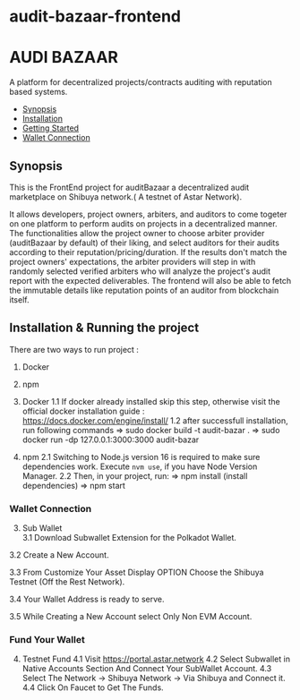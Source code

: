# audit-bazaar-frontend

<!-- <p align="center">
  <img src="https://storage.googleapis.com/opensea-static/opensea-js-logo-updated.png" />
</p> -->

# AUDI BAZAAR <!-- omit in toc -->

A platform for decentralized projects/contracts auditing with reputation based systems.

- [Synopsis](#synopsis)
- [Installation](#installation)
- [Getting Started](#getting-started)
- [Wallet Connection](#wallet-connection)

## Synopsis

This is the FrontEnd project for auditBazaar a decentralized audit marketplace on Shibuya network.( A testnet of Astar Network).

It allows developers, project owners, arbiters, and auditors to come togeter on one platform to perform audits on projects in a decentralized manner. 
The functionalities allow the project owner to choose arbiter provider (auditBazaar by default) of their liking, and select auditors for their audits according to their reputation/pricing/duration.
If the results don't match the project owners' expectations, the arbiter providers will step in with randomly selected verified arbiters who will analyze the project's audit report with the expected deliverables.
The frontend will also be able to fetch the immutable details like reputation points of an auditor from blockchain itself.
 


## Installation & Running the project

There are two ways to run project : 
 1. Docker
 2. npm

1. Docker 
  1.1 If docker already installed skip this step, otherwise visit the official docker installation guide : https://docs.docker.com/engine/install/
  1.2 after successfull installation, run following commands
    => sudo docker build -t audit-bazar .
    => sudo docker run -dp 127.0.0.1:3000:3000 audit-bazar

2. npm 
  2.1 Switching to Node.js version 16 is required to make sure dependencies work. Execute `nvm use`, if you have Node Version Manager.
  2.2 Then, in your project, run:
     => npm install (install dependencies)
     => npm start



### Wallet Connection 
3. Sub Wallet  
  3.1 Download Subwallet Extension for the Polkadot Wallet.
   
  3.2 Create a New Account. 
  
  3.3 From Customize Your Asset Display OPTION Choose the Shibuya Testnet (Off the Rest Network).
  
  3.4 Your Wallet Address is ready to serve.
  
  3.5 While Creating a New Account select Only Non EVM Account.

### Fund Your Wallet 
4. Testnet Fund
  4.1 Visit https://portal.astar.network
  4.2 Select Subwallet in Native Accounts Section And Connect Your SubWallet Account.
  4.3 Select The Network -> Shibuya Network -> Via Shibuya and Connect it.
  4.4 Click On Faucet to Get The Funds.
